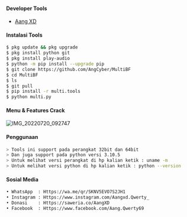 #### Developer Tools
- [Aang XD]()
#### Instalasi Tools
``` bash
$ pkg update && pkg upgrade
$ pkg install python git
$ pkg install play-audio
$ python -m pip install --upgrade pip
$ git clone https://github.com/AngCyber/MultiBF
$ cd MultiBF
$ ls
$ git pull
$ pip install -r multi.tools
$ python multi.py
```
#### Menu & Features Crack
![IMG_20220720_092747](https://user-images.githubusercontent.com/92802033/179883336-855a1ff4-0561-42ad-b1c1-667b34406e0f.jpg)
#### Penggunaan
``` bash
> Tools ini support pada perangkat 32bit dan 64bit
> Dan juga support pada python versi 3.10.5
> Untuk melihat versi perangkat di hp kalian ketik : uname -m
> Untuk melihat versi python di hp kalian ketik : python --version
```
#### Sosial Media
``` bash
• WhatsApp  : Https://wa.me/qr/SKNV5EVO7S2JH1
• Instagram : Https://www.instagram.com/Aangxd.Qwerty_
• Donasi    : Https://saweria.co/AangXD
• Facebook  : Https://www.facebook.com/Aang.Qwerty69
```
